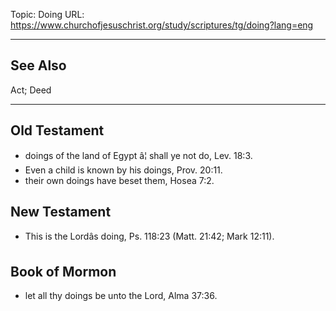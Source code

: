 Topic: Doing
URL: https://www.churchofjesuschrist.org/study/scriptures/tg/doing?lang=eng

---

## See Also

Act; Deed

---

## Old Testament

- doings of the land of Egypt â¦ shall ye not do, Lev. 18:3.
- Even a child is known by his doings, Prov. 20:11.
- their own doings have beset them, Hosea 7:2.

## New Testament

- This is the Lordâs doing, Ps. 118:23 (Matt. 21:42; Mark 12:11).

## Book of Mormon

- let all thy doings be unto the Lord, Alma 37:36.

